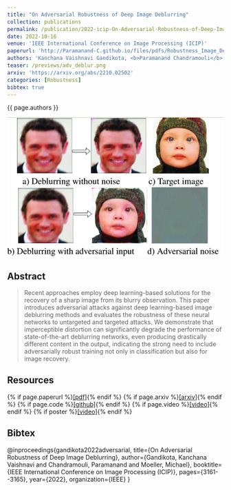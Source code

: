 ```yaml
---
title: "On Adversarial Robustness of Deep Image Deblurring"
collection: publications
permalink: /publication/2022-icip-On-Adversarial-Robustness-of-Deep-Image-Deblurring.md
date: 2022-10-16
venue: 'IEEE International Conference on Image Processing (ICIP)'
paperurl: 'http://Paramanand-C.github.io/files/pdfs/Robustness_Image_Deblurring.pdf'
authors: 'Kanchana Vaishnavi Gandikota, <b>Paramanand Chandramouli</b>, Michael Moeller'
teaser: /previews/adv_deblur.png
arxiv: 'https://arxiv.org/abs/2210.02502'
categories: [Robustness]
bibtex: true
---
```


{{ page.authors }}

<img class="pub_teaser" src="../images/previews/adv_deblur.png" alt="Teaser Image" title="teaser" />

## Abstract

> Recent approaches employ deep learning-based solutions for the recovery of a sharp image from its blurry observation. This paper introduces adversarial attacks against deep learning-based image deblurring methods and evaluates the robustness of these neural networks to untargeted and targeted attacks. We demonstrate that imperceptible distortion can significantly degrade the performance of state-of-the-art deblurring networks, even producing drastically different content in the output, indicating the strong need to include adversarially robust training not only in classification but also for image recovery.

## Resources

{% if page.paperurl %}<a href=" {{ page.paperurl }} ">[pdf]</a>{% endif %} {% if page.arxiv %}<a href=" {{ page.arxiv }} ">[arxiv]</a>{% endif %} {% if page.code %}<a href=" {{ page.code }} ">[github]</a>{% endif %} {% if page.video %}<a href=" {{ page.video }} ">[video]</a>{% endif %} {% if poster %}<a href=" {{ page.poster }} ">[video]</a>{% endif %}

## Bibtex

   @inproceedings{gandikota2022adversarial,
  title={On Adversarial Robustness of Deep Image Deblurring},
  author={Gandikota, Kanchana Vaishnavi and Chandramouli, Paramanand and Moeller, Michael},
  booktitle={IEEE International Conference on Image Processing (ICIP)},
  pages={3161--3165},
  year={2022},
  organization={IEEE}
}
